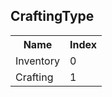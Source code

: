 ## CraftingType

<table><tr><th>Name</th><th>Index</th><tr><td>Inventory</td><td>0</td></tr><tr><td>Crafting</td><td>1</td></tr></table>